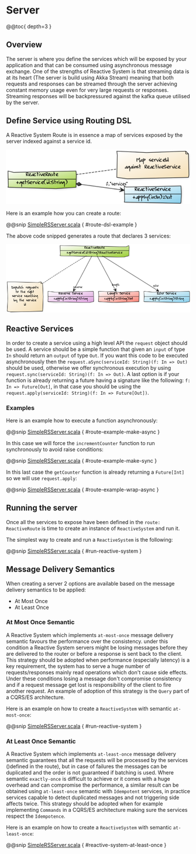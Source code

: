 # Server

@@toc{ depth=3 }

## Overview

The server is where you define the services which will be exposed by your application and that can be
consumed using asynchronous message exchange.
One of the strengths of Reactive System is that streaming data is at its heart (The server is build using Akka Stream) meaning that both requests and responses
can be streamed through the server achieving constant memory usage even for very large requests or responses. Streaming
responses will be backpressured against the kafka queue utilised by the server.


## Define Service using Routing DSL 

A Reactive System Route is in essence a map of services exposed by the server indexed against a service id.

![rroute](images/reactive-route.png)

Here is an example how you can create a route:

@@snip [SimpleRSServer.scala](../../../../examples/server/src/main/scala/org/patricknoir/kafka/examples/server/SimpleRSServer.scala) { #route-dsl-example }

The above code snipped generates a route that declares 3 services:

![rroute-example](images/reactive-route-example.png)

## Reactive Services

In order to create a service using a high level API the `request` object should be used. 
A service should be a simple function that given an `input` of type `In` should return an `output` of type `Out`.
If you want this code to be executed asynchronously then the `request.aSync(serviceId: String)(f: In => Out)` should be used,
otherwise we offer synchronous execution by using `request.sync(serviceId: String)(f: In => Out)`.
A last option is if your function is already returning a future having a signature like the following: `f: In => Future[Out]`, 
in that case you should be using the `request.apply(serviceId: String)(f: In => Future[Out])`.

### Examples

Here is an example how to execute a function asynchronously:

@@snip [SimpleRSServer.scala](../../../../examples/server/src/main/scala/org/patricknoir/kafka/examples/server/SimpleRSServer.scala) { #route-example-make-async }

In this case we will force the `incrementCounter` function to run synchronously to avoid raise conditions:

@@snip [SimpleRSServer.scala](../../../../examples/server/src/main/scala/org/patricknoir/kafka/examples/server/SimpleRSServer.scala) { #route-example-make-sync }

In this last case the `getCounter` function is already returning a `Future[Int]` so we will use `request.apply`:

@@snip [SimpleRSServer.scala](../../../../examples/server/src/main/scala/org/patricknoir/kafka/examples/server/SimpleRSServer.scala) { #route-example-wrap-async }



## Running the server

Once all the services to expose have been defined in the `route: ReactiveRoute` is time to create an instance of `ReactiveSystem` and run it.

The simplest way to create and run a `ReactiveSystem` is the following:

@@snip [SimpleRSServer.scala](../../../../examples/server/src/main/scala/org/patricknoir/kafka/examples/server/SimpleRSServer.scala) { #run-reactive-system }

## Message Delivery Semantics

When creating a server 2 options are available based on the message delivery semantics to be applied:

* At Most Once
* At Least Once

### At Most Once Semantic

A Reactive System which implements `at-most-once` message delivery semantic favours the performance over the consistency.
under this condition a Reactive System servers might be losing messages before they are delivered to the router or before a 
response is sent back to the client.
This strategy should be adopted when performance (especially latency) is a key requirement, the system has to serve a huge 
number of requests/responses mainly read operations which don't cause side effects.
Under these conditions losing a message don't compromise consistency and if a request message get lost is responsibility of
the client to fire another request. An example of adoption of this strategy is the `Query` part of a CQRS/ES architecture.

Here is an example on how to create a `ReactiveSystem` with semantic `at-most-once`:

@@snip [SimpleRSServer.scala](../../../../examples/server/src/main/scala/org/patricknoir/kafka/examples/server/SimpleRSServer.scala) { #run-reactive-system }

### At Least Once Semantic

A Reactive System which implements `at-least-once` message delivery semantic guarantees that all the requests will be processed 
by the services ()defined in the route), but in case of failures the messages can be duplicated and the order is not guaranteed if 
batching is used. Where semantic `exactly-once` is difficult to achieve or it comes with a huge overhead and can compromise the performance,
a similar result can be obtained using `at-least-once` semantic with `Idempotent` services, in practice services capable to detect
duplicated messages and not triggering side affects twice.
This strategy should be adopted when for example implementing `Commands` in a CQRS/ES architecture making sure the services respect
the `Idempotence`.

Here is an example on how to create a `ReactiveSystem` with semantic `at-least-once`:

@@snip [SimpleRSServer.scala](../../../../examples/server/src/main/scala/org/patricknoir/kafka/examples/server/SimpleRSServer.scala) { #reactive-system-at-least-once }
